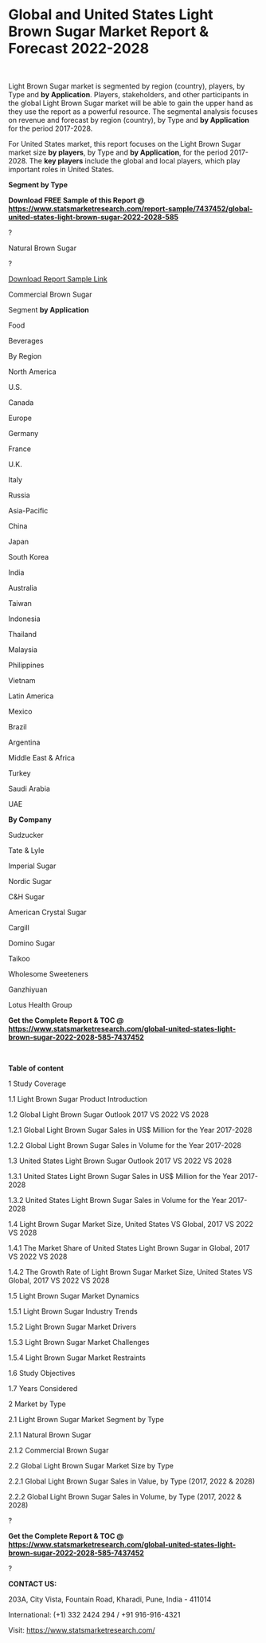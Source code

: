 <h1>Global and United States Light Brown Sugar Market Report & Forecast 2022-2028</h1><br/><p>Light Brown Sugar market is segmented by region (country), players, by Type and <strong>by Application</strong>. Players, stakeholders, and other participants in the global Light Brown Sugar market will be able to gain the upper hand as they use the report as a powerful resource. The segmental analysis focuses on revenue and forecast by region (country), by Type and <strong>by Application</strong> for the period 2017-2028.</p>
 
 
 
 <p>For United States market, this report focuses on the Light Brown Sugar market size <strong>by players</strong>, by Type and <strong>by Application</strong>, for the period 2017-2028. The <strong>key players</strong> include the global and local players, which play important roles in United States.</p>
 
 
 
 <p><strong>Segment by Type</strong></p>
 
 
 
 <div><b>Download FREE Sample of this Report @ <a href="https://www.statsmarketresearch.com/download-free-sample/7437452/global-united-states-light-brown-sugar-2022-2028-585">https://www.statsmarketresearch.com/report-sample/7437452/global-united-states-light-brown-sugar-2022-2028-585</a></b></div>
 
 
 
 <p>? </p>
 
 
 
 <p>Natural Brown Sugar</p>
 
 
 
 <p>? </p>
 
 
 
 <p><a href="https://www.statsmarketresearch.com/download-free-sample/7437452/global-united-states-light-brown-sugar-2022-2028-585">Download Report Sample Link</a></p>
 
 
 
 <p>Commercial Brown Sugar</p>
 
 
 
 <p>Segment <strong>by Application</strong></p>
 
 
 
 <p>Food</p>
 
 
 
 <p>Beverages</p>
 
 
 
 <p>By Region</p>
 
 
 
 <p>North America</p>
 
 
 
 <p>U.S.</p>
 
 
 
 <p>Canada</p>
 
 
 
 <p>Europe</p>
 
 
 
 <p>Germany</p>
 
 
 
 <p>France</p>
 
 
 
 <p>U.K.</p>
 
 
 
 <p>Italy</p>
 
 
 
 <p>Russia</p>
 
 
 
 <p>Asia-Pacific</p>
 
 
 
 <p>China</p>
 
 
 
 <p>Japan</p>
 
 
 
 <p>South Korea</p>
 
 
 
 <p>India</p>
 
 
 
 <p>Australia</p>
 
 
 
 <p>Taiwan</p>
 
 
 
 <p>Indonesia</p>
 
 
 
 <p>Thailand</p>
 
 
 
 <p>Malaysia</p>
 
 
 
 <p>Philippines</p>
 
 
 
 <p>Vietnam</p>
 
 
 
 <p>Latin America</p>
 
 
 
 <p>Mexico</p>
 
 
 
 <p>Brazil</p>
 
 
 
 <p>Argentina</p>
 
 
 
 <p>Middle East & Africa</p>
 
 
 
 <p>Turkey</p>
 
 
 
 <p>Saudi Arabia</p>
 
 
 
 <p>UAE</p>
 
 
 
 <p><strong>By Company</strong></p>
 
 
 
 <p>Sudzucker</p>
 
 
 
 <p>Tate & Lyle</p>
 
 
 
 <p>Imperial Sugar</p>
 
 
 
 <p>Nordic Sugar</p>
 
 
 
 <p>C&H Sugar</p>
 
 
 
 <p>American Crystal Sugar</p>
 
 
 
 <p>Cargill</p>
 
 
 
 <p>Domino Sugar</p>
 
 
 
 <p>Taikoo</p>
 
 
 
 <p>Wholesome Sweeteners</p>
 
 
 
 <p>Ganzhiyuan</p>
 
 
 
 <p>Lotus Health Group</p>
 
 
 
 <div><b>Get the Complete Report & TOC @ <a href="https://www.statsmarketresearch.com/global-united-states-light-brown-sugar-2022-2028-585-7437452">https://www.statsmarketresearch.com/global-united-states-light-brown-sugar-2022-2028-585-7437452</a></b></div>
 
 
 
 <p><br />
 
 <b>Table of content</b></p>
 
 
 
 <p>1 Study Coverage<br />
 
 1.1 Light Brown Sugar Product Introduction<br />
 
 1.2 Global Light Brown Sugar Outlook 2017 VS 2022 VS 2028<br />
 
 1.2.1 Global Light Brown Sugar Sales in US$ Million for the Year 2017-2028<br />
 
 1.2.2 Global Light Brown Sugar Sales in Volume for the Year 2017-2028<br />
 
 1.3 United States Light Brown Sugar Outlook 2017 VS 2022 VS 2028<br />
 
 1.3.1 United States Light Brown Sugar Sales in US$ Million for the Year 2017-2028<br />
 
 1.3.2 United States Light Brown Sugar Sales in Volume for the Year 2017-2028<br />
 
 1.4 Light Brown Sugar Market Size, United States VS Global, 2017 VS 2022 VS 2028<br />
 
 1.4.1 The Market Share of United States Light Brown Sugar in Global, 2017 VS 2022 VS 2028<br />
 
 1.4.2 The Growth Rate of Light Brown Sugar Market Size, United States VS Global, 2017 VS 2022 VS 2028<br />
 
 1.5 Light Brown Sugar Market Dynamics<br />
 
 1.5.1 Light Brown Sugar Industry Trends<br />
 
 1.5.2 Light Brown Sugar Market Drivers<br />
 
 1.5.3 Light Brown Sugar Market Challenges<br />
 
 1.5.4 Light Brown Sugar Market Restraints<br />
 
 1.6 Study Objectives<br />
 
 1.7 Years Considered<br />
 
 2 Market by Type<br />
 
 2.1 Light Brown Sugar Market Segment by Type<br />
 
 2.1.1 Natural Brown Sugar<br />
 
 2.1.2 Commercial Brown Sugar<br />
 
 2.2 Global Light Brown Sugar Market Size by Type<br />
 
 2.2.1 Global Light Brown Sugar Sales in Value, by Type (2017, 2022 & 2028)<br />
 
 2.2.2 Global Light Brown Sugar Sales in Volume, by Type (2017, 2022 & 2028)<br />
 
 ? </p>
 
 
 
 <div><b>Get the Complete Report & TOC @ <a href="https://www.statsmarketresearch.com/global-united-states-light-brown-sugar-2022-2028-585-7437452">https://www.statsmarketresearch.com/global-united-states-light-brown-sugar-2022-2028-585-7437452</a></b></div>
 
 
 
 <p>? </p>
 
 
 
 <p><b>CONTACT US:</b><br />
 
 203A, City Vista, Fountain Road, Kharadi, Pune, India - 411014<br />
 
 International: (+1) 332 2424 294 / +91 916-916-4321<br />
 
 Visit: <a href="https://www.statsmarketresearch.com/">https://www.statsmarketresearch.com/</a></p>